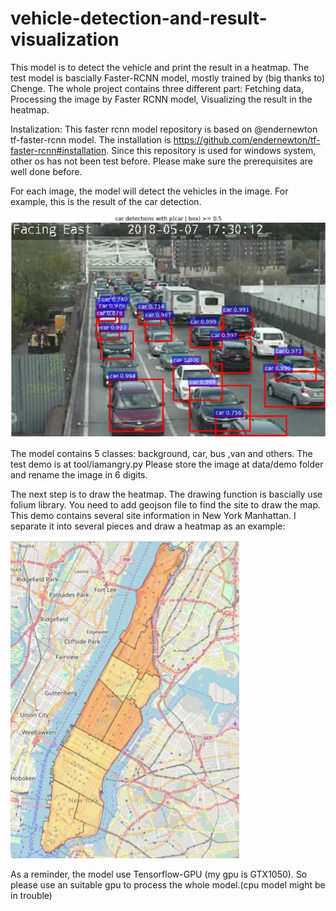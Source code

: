 # vehicle-detection-and-result-visualization
This model is to detect the vehicle and print the result in a heatmap.
The test model is bascially Faster-RCNN model, mostly trained by (big thanks to) Chenge.
The whole project contains three different part: Fetching data, Processing the image by Faster RCNN model, Visualizing the result in the heatmap.

Instalization: This faster rcnn model repository is based on @endernewton tf-faster-rcnn model. The installation is https://github.com/endernewton/tf-faster-rcnn#installation.
Since this repository is used for windows system, other os has not been test before. Please make sure the prerequisites are well done before.

For each image, the model will detect the vehicles in the image. For example, this is the result of the car detection.

![image](https://github.com/daqishen/vehicle-detection-and-result-visualization/blob/master/data/imgs/result.JPG)

The model contains 5 classes: background, car, bus ,van and others.
The test demo is at tool/iamangry.py
Please store the image at data/demo folder and rename the image in 6 digits.

The next step is to draw the heatmap. The drawing function is bascially use folium library. You need to add geojson file to find the site to draw the map. This demo contains several site information in New York Manhattan. I separate it into several pieces and draw a heatmap as an example:

![image](https://github.com/daqishen/vehicle-detection-and-result-visualization/blob/master/data/imgs/heatmap.JPG)

As a reminder, the model use Tensorflow-GPU (my gpu is GTX1050). So please use an suitable gpu to process the whole model.(cpu model might be in trouble) 




